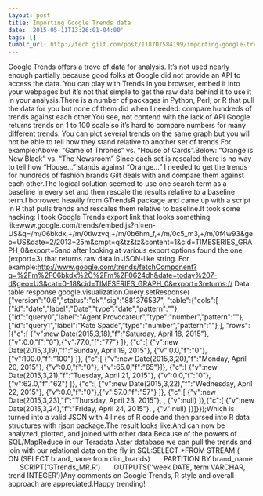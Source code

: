 ```yaml
---
layout: post
title: Importing Google Trends data
date: '2015-05-11T13:26:01-04:00'
tags: []
tumblr_url: http://tech.gilt.com/post/118707584199/importing-google-trends-data
---
```

Google Trends offers a trove of data for analysis. It’s not used nearly enough partially because good folks at Google did not provide an API to access the data. You can play with Trends in you browser, embed it into your webpages but it’s not that simple to get the raw data behind it to use it in your analysis.There is a number of packages in Python, Perl, or R that pull the data for you but none of them did when I needed: compare hundreds of trends against each other.You see, not contend with the lack of API Google returns trends on 1 to 100 scale so it’s hard to compare numbers for many different trends. You can plot several trends on the same graph but you will not be able to tell how they stand relative to another set of trends.For example:Above: “Game of Thrones” vs. “House of Cards”.Below: “Orange is New Black” vs. “The Newsroom” Since each set is rescaled there is no way to tell how “House…” stands against “Orange…” I needed to get the trends for hundreds of fashion brands Gilt deals with and compare them against each other.The logical solution seemed to use one search term as a baseline in every set and then rescale the results relative to a baseline term.I borrowed heavily from GTrendsR package and came up with a script in R that pulls trends and rescales them relative to baseline.It took some hacking: I took Google Trends export link that looks something likewww.google.com/trends/embed.js?hl=en-US&q=/m/06bkdx,+/m/0tlwzvq,+/m/0b6hm_f,+/m/0c5_m3,+/m/0f4w93&geo=US&date=2/2013+25m&cmpt=q&tz&tz&content=1&cid=TIMESERIES_GRAPH_0&export=5and after looking at various export options found the one (export=3) that returns raw data in JSON-like string. For example:http://www.google.com/trends/fetchComponent?q=%2Fm%2F06bkdx%2C%2Fm%2F0624dh&date=today%207-d&geo=US&cat=0-18&cid=TIMESERIES_GRAPH_0&export=3returns:// Data table response
google.visualization.Query.setResponse(
{"version":"0.6","status":"ok","sig":"881376537",
"table":{"cols":[
 {"id":"date","label":"Date","type":"date","pattern":""},
 {"id":"query0","label":"Agent Provocateur","type":"number","pattern":""},
 {"id":"query1","label":"Kate Spade","type":"number","pattern":""}
],
"rows":[{"c":[
 {"v":new Date(2015,3,18),"f":"Saturday, April 18, 2015"},
 {"v":0.0,"f":"0"},{"v":77.0,"f":"77"}
]},
{"c":[
 {"v":new Date(2015,3,19),"f":"Sunday, April 19, 2015"},
 {"v":0.0,"f":"0"},{"v":100.0,"f":"100"}
]},
{"c":[
 {"v":new Date(2015,3,20),"f":"Monday, April 20, 2015"},
 {"v":0.0,"f":"0"},
 {"v":65.0,"f":"65"}]},
{"c":[
 {"v":new Date(2015,3,21),"f":"Tuesday, April 21, 2015"},
 {"v":0.0,"f":"0"},{"v":62.0,"f":"62"}
]},
{"c":[
 {"v":new Date(2015,3,22),"f":"Wednesday, April 22, 2015"},
 {"v":0.0,"f":"0"},{"v":57.0,"f":"57"}
]},
{"c":[
 {"v":new Date(2015,3,23),"f":"Thursday, April 23, 2015"},
 ,
 {"v":null}
]},{"c":[
 {"v":new Date(2015,3,24),"f":"Friday, April 24, 2015"},
 ,
 {"v":null}
]}]}});Which is turned into a valid JSON with 4 lines of R code and then parsed into R data structures with rjson package.The result looks like:And can now be analyzed, plotted, and joined with other data.Because of the powers of SQL/MapReduce in our Teradata Aster database we can pull the trends and join with our relational data on the fly in SQL:SELECT *FROM STREAM (       ON (SELECT brand_name from dim_brands)       PARTITION BY brand_name       SCRIPT(‘GTrends_MR.R’)       OUTPUTS(''week DATE, term VARCHAR, trend INTEGER’))Any comments on Google Trends, R style and overall approach are appreciated.Happy trending!
